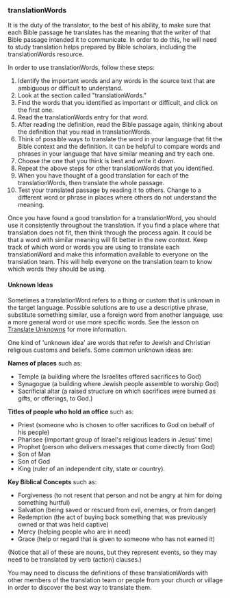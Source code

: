 
### translationWords

It is the duty of the translator, to the best of his ability, to make sure that each Bible passage he translates has the meaning that the writer of that Bible passage intended it to communicate. In order to do this, he will need to study translation helps prepared by Bible scholars, including the translationWords resource.

In order to use translationWords, follow these steps:

1. Identify the important words and any words in the source text that are ambiguous or difficult to understand.
1. Look at the section called "translationWords."
1. Find the words that you identified as important or difficult, and click on the first one.
1. Read the translationWords entry for that word.
1. After reading the definition, read the Bible passage again, thinking about the definition that you read in translationWords.
1. Think of possible ways to translate the word in your language that fit the Bible context and the definition. It can be helpful to compare words and phrases in your language that have similar meaning and try each one.
1. Choose the one that you think is best and write it down.
1. Repeat the above steps for other translationWords that you identified.
1. When you have thought of a good translation for each of the translationWords, then translate the whole passage.
1. Test your translated passage by reading it to others. Change to a different word or phrase in places where others do not understand the meaning.

Once you have found a good translation for a translationWord, you should use it consistently throughout the translation. If you find a place where that translation does not fit, then think through the process again. It could be that a word with similar meaning will fit better in the new context. Keep track of which word or words you are using to translate each translationWord and make this information available to everyone on the translation team. This will help everyone on the translation team to know which words they should be using.

#### Unknown Ideas

Sometimes a translationWord refers to a thing or custom that is unknown in the target language. Possible solutions are to use a descriptive phrase, substitute something similar, use a foreign word from another language, use a more general word or use more specific words. See the lesson on [Translate Unknowns](../translate-unknown/01.md) for more information.

One kind of 'unknown idea' are words that refer to Jewish and Christian religious customs and beliefs. Some common unknown ideas are:

**Names of places** such as:

* Temple (a building where the Israelites offered sacrifices to God)
* Synagogue (a building where Jewish people assemble to worship God)
* Sacrificial altar (a raised structure on which sacrifices were burned as gifts, or offerings, to God.)

**Titles of people who hold an office** such as:

* Priest (someone who is chosen to offer sacrifices to God on behalf of his people)
* Pharisee (important group of Israel's religious leaders in Jesus' time)
* Prophet (person who delivers messages that come directly from God)
* Son of Man
* Son of God
* King (ruler of an independent city, state or country).

**Key Biblical Concepts** such as:

* Forgiveness (to not resent that person and not be angry at him for doing something hurtful)
* Salvation (being saved or rescued from evil, enemies, or from danger)
* Redemption (the act of buying back something that was previously owned or that was held captive)
* Mercy (helping people who are in need)
* Grace (help or regard that is given to someone who has not earned it)

(Notice that all of these are nouns, but they represent events, so they may need to be translated by verb (action) clauses.)

You may need to discuss the definitions of these translationWords with other members of the translation team or people from your church or village in order to discover the best way to translate them.